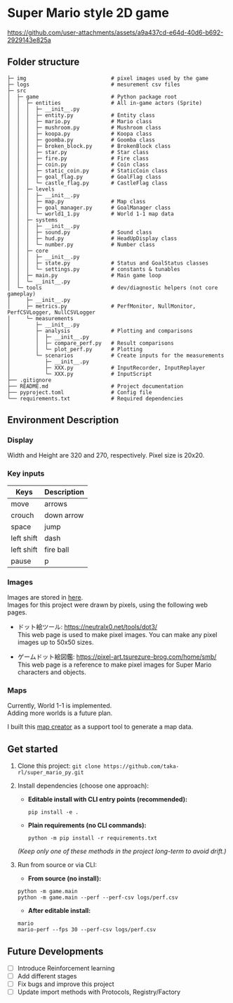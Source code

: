# Super Mario style 2D game


https://github.com/user-attachments/assets/a9a437cd-e64d-40d6-b692-2929143e825a


## Folder structure
    ├─ img                           # pixel images used by the game
    ├─ logs                          # mesurement csv files     
    ├─ src
    │  ├─ game                       # Python package root 
    │  │  ├─ entities                # All in-game actors (Sprite) 
    │  │  │  ├─ __init__.py
    │  │  │  ├─ entity.py            # Entity class
    │  │  │  ├─ mario.py             # Mario class
    │  │  │  ├─ mushroom.py          # Mushroom class
    │  │  │  ├─ koopa.py             # Koopa class 
    │  │  │  ├─ goomba.py            # Goomba class
    │  │  │  ├─ broken_block.py      # BrokenBlock class
    │  │  │  ├─ star.py              # Star class
    │  │  │  ├─ fire.py              # Fire class
    │  │  │  ├─ coin.py              # Coin class
    │  │  │  ├─ static_coin.py       # StaticCoin class
    │  │  │  ├─ goal_flag.py         # GoalFlag class
    │  │  │  └─ castle_flag.py       # CastleFlag class
    │  │  ├─ levels
    │  │  │  ├─ __init__.py
    │  │  │  ├─ map.py               # Map class
    │  │  │  ├─ goal_manager.py      # GoalManager class
    │  │  │  └─ world1_1.py          # World 1-1 map data
    │  │  ├─ systems                
    │  │  │  ├─ __init__.py 
    │  │  │  ├─ sound.py             # Sound class
    │  │  │  ├─ hud.py               # HeadUpDisplay class
    │  │  │  └─ number.py            # Number class
    │  │  ├─ core
    │  │  │  ├─ __init__.py
    │  │  │  ├─ state.py             # Status and GoalStatus classes
    │  │  │  └─ settings.py          # constants & tunables
    │  │  ├─ main.py                 # Main game loop
    │  │  └─ __init__.py
    │  └─ tools                      # dev/diagnostic helpers (not core gameplay)
    │     ├─ __init__.py
    │     ├─ metrics.py              # PerfMonitor, NullMonitor, PerfCSVLogger, NullCSVLogger
    │     └─ measurements
    │        ├─ __init__.py
    │        ├─ analysis             # Plotting and comparisons
    │        │  ├─ __init__.py
    │        │  ├─ compare_perf.py   # Result comparisons
    │        │  └─ plot_perf.py      # Plotting
    │        └─ scenarios            # Create inputs for the measurements
    │           ├─ __init__.py
    │           ├─ XXX.py            # InputRecorder, InputReplayer
    │           └─ XXX.py            # InputScript
    ├── .gitignore                             
    ├── README.md                    # Project documentation
    ├── pyproject.toml               # Config file
    └── requirements.txt             # Required dependencies


## Environment Description
### Display 
Width and Height are 320 and 270, respectively.
Pixel size is 20x20. 

### Key inputs
|Keys|Description|
|---------|-----------|
| move | arrows |
| crouch | down arrow |
| space | jump |
| left shift | dash |
| left shift | fire ball |
| pause | p |

### Images
Images are stored in [here](https://github.com/taka-rl/super_mario_py/tree/main/img).  
Images for this project were drawn by pixels, using the following web pages.  

- ドット絵ツール: https://neutralx0.net/tools/dot3/  
This web page is used to make pixel images. You can make any pixel images up to 50x50 sizes.

- ゲームドット絵図鑑: https://pixel-art.tsurezure-brog.com/home/smb/  
This web page is a reference to make pixel images for Super Mario characters and objects.

### Maps
Currently, World 1-1 is implemented.  
Adding more worlds is a future plan.

I built this [map creator](https://github.com/taka-rl/map_creator) as a support tool to generate a map data. 

## Get started
1. Clone this project: `git clone https://github.com/taka-rl/super_mario_py.git`

2. Install dependencies (choose one approach):
   - **Editable install with CLI entry points (recommended):**
     ```
     pip install -e .
     ```

   - **Plain requirements (no CLI commands):**
     ```
     python -m pip install -r requirements.txt
     ```
   *(Keep only one of these methods in the project long-term to avoid drift.)*

3. Run from source or via CLI:  
    - **From source (no install):**  
    ```
    python -m game.main
    python -m game.main --perf --perf-csv logs/perf.csv
    ```
    - **After editable install:**  
    ```
    mario
    mario-perf --fps 30 --perf-csv logs/perf.csv
    ```


## Future Developments
- [ ] Introduce Reinforcement learning
- [ ] Add different stages
- [ ] Fix bugs and improve this project
- [ ] Update import methods with Protocols, Registry/Factory
